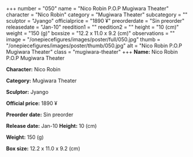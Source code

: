 +++
number = "050"
name = "Nico Robin P.O.P Mugiwara Theater"
character = "Nico Robin"
category = "Mugiwara Theater"
subcategory = ""
sculptor = "Jyango"
officialprice = "1890 ¥"
preorderdate = "Sin preorder"
releasedate = "Jan-10"
reedition1 = ""
reedition2 = ""
height = "10 (cm)"
weight = "150 (g)"
boxsize = "12.2 x 11.0 x 9.2 (cm)"
observations = ""
image = "/onepiecefigures/images/poster/full/050.jpg"
thumb = "/onepiecefigures/images/poster/thumb/050.jpg"
alt = "Nico Robin P.O.P Mugiwara Theater"
class = "mugiwara-theater"
+++
**Name:** Nico Robin P.O.P Mugiwara Theater

**Character:** Nico Robin

**Category:** Mugiwara Theater 

**Sculptor:** Jyango

**Official price:** 1890 ¥

**Preorder date:** Sin preorder

**Release date:** Jan-10
**Height:** 10 (cm)

**Weight:** 150 (g)

**Box size:** 12.2 x 11.0 x 9.2 (cm)


